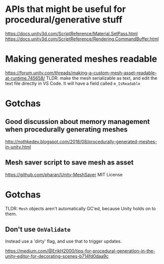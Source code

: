 # APIs that might be useful for procedural/generative stuff
https://docs.unity3d.com/ScriptReference/Material.SetPass.html
https://docs.unity3d.com/ScriptReference/Rendering.CommandBuffer.html

# Making generated meshes readable
https://forum.unity.com/threads/making-a-custom-mesh-asset-readable-at-runtime.745658/
TLDR: make the mesh serializable as text, and edit the text file directly in VS Code. It will have a field called `m_IsReadable`

# Gotchas

## Good discussion about memory management when procedurally generating meshes

http://nothkedev.blogspot.com/2018/08/procedurally-generated-meshes-in-unity.html

## Mesh saver script to save mesh as asset

https://github.com/pharan/Unity-MeshSaver
MIT License

# Gotchas
TLDR: `Mesh` objects aren't automatically GC'ed, because Unity holds on to them.

## Don't use `OnValidate`

Instead use a 'dirty' flag, and use that to trigger updates.

https://medium.com/@ErikH2000/tips-for-procedural-generation-in-the-unity-editor-for-decorating-scenes-b714fd0daa9c
